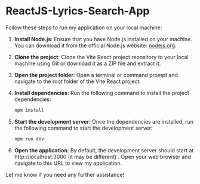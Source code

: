 ﻿# ReactJS-Lyrics-Search-App


Follow these steps to run my application on your local machine:

1. **Install Node.js**: Ensure that you have Node.js installed on your machine. You can download it from the official Node.js website: [nodejs.org](https://nodejs.org).

2. **Clone the project**: Clone the Vite React project repository to your local machine using Git or download it as a ZIP file and extract it.

3. **Open the project folder**: Open a terminal or command prompt and navigate to the root folder of the Vite React project.

4. **Install dependencies**: Run the following command to install the project dependencies:

   ```bash
   npm install

4. **Start the development server**: Once the dependencies are installed, run the following command to start the development server:

   ```bash
   npm run dev

5. **Open the application**: By default, the development server should start at http://localhost:3000 (it may be different) . Open your web browser and navigate to this URL to view my application.

Let me know if you need any further assistance!

